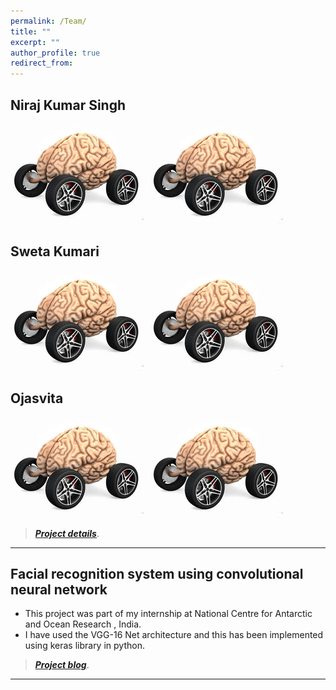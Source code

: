 ```yaml
---
permalink: /Team/
title: ""
excerpt: ""
author_profile: true
redirect_from: 
---
```


## Niraj Kumar Singh

![test](neuromotive.jpg)
<img src="neuromotive.jpg"
     alt="Markdown Monster icon"
     style="float: left; margin-right: 10px;" />
     
## Sweta Kumari

![test](neuromotive.jpg)
<img src="neuromotive.jpg"
     alt="Markdown Monster icon"
     style="float: left; margin-right: 10px;" />

## Ojasvita

![test](neuromotive.jpg)
<img src="neuromotive.jpg"
     alt="Markdown Monster icon"
     style="float: left; margin-right: 10px;" />

> [**_Project details_**](https://anirudhk686.github.io/Seekhne-Sikhao-Initiative/).

***

## Facial recognition system using convolutional neural network 

* This project was part of my internship at National Centre for Antarctic and Ocean Research , India. 
* I have used the VGG-16 Net architecture and this has been implemented using keras library in python.

> [**_Project blog_**](https://anirudhk686.github.io/facial_recognition/).

***

